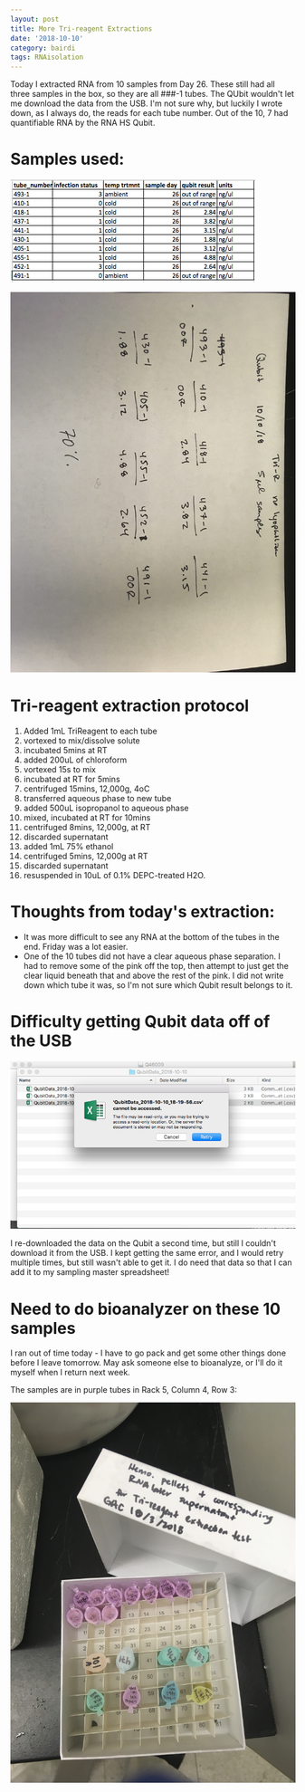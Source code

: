 ```yaml
---
layout: post
title: More Tri-reagent Extractions
date: '2018-10-10'
category: bairdi
tags: RNAisolation
---
```

Today I extracted RNA from 10 samples from Day 26. These still had all three samples in the box, so they are all ###-1 tubes. The QUbit wouldn't let me download the data from the USB. I'm not sure why, but luckily I wrote down, as I always do, the reads for each tube number. Out of the 10, 7 had quantifiable RNA by the RNA HS Qubit. 

# Samples used:     
![img](../notebook-images/qubit-results-and-hemo.png)    

![img](../notebook-images/IMG_3589.JPG)

# Tri-reagent extraction protocol 

1. Added 1mL TriReagent to each tube
2. vortexed to mix/dissolve solute
3. incubated 5mins at RT
4. added 200uL of chloroform
5. vortexed 15s to mix
6. incubated at RT for 5mins
7. centrifuged 15mins, 12,000g, 4oC
8. transferred aqueous phase to new tube
9. added 500uL isopropanol to aqueous phase
10. mixed, incubated at RT for 10mins
11. centrifuged 8mins, 12,000g, at RT
12. discarded supernatant
13. added 1mL 75% ethanol
14. centrifuged 5mins, 12,000g at RT
15. discarded supernatant
16. resuspended in 10uL of 0.1% DEPC-treated H2O.

# Thoughts from today's extraction:   
- It was more difficult to see any RNA at the bottom of the tubes in the end. Friday was a lot easier.
- One of the 10 tubes did not have a clear aqueous phase separation. I had to remove some of the pink off the top, then attempt to just get the clear liquid beneath that and above the rest of the pink. I did not write down which tube it was, so I'm not sure which Qubit result belongs to it. 

# Difficulty getting Qubit data off of the USB    
![img](../notebook-images/error-getting-qubit-data.png)

I re-downloaded the data on the Qubit a second time, but still I couldn't download it from the USB. I kept getting the same error, and I would retry multiple times, but still wasn't able to get it. I do need that data so that I can add it to my sampling master spreadsheet!

# Need to do bioanalyzer on these 10 samples
I ran out of time today - I have to go pack and get some other things done before I leave tomorrow. May ask someone else to bioanalyze, or I'll do it myself when I return next week.

The samples are in purple tubes in Rack 5, Column 4, Row 3:    

![img](../notebook-images/IMG_3586.JPG)

